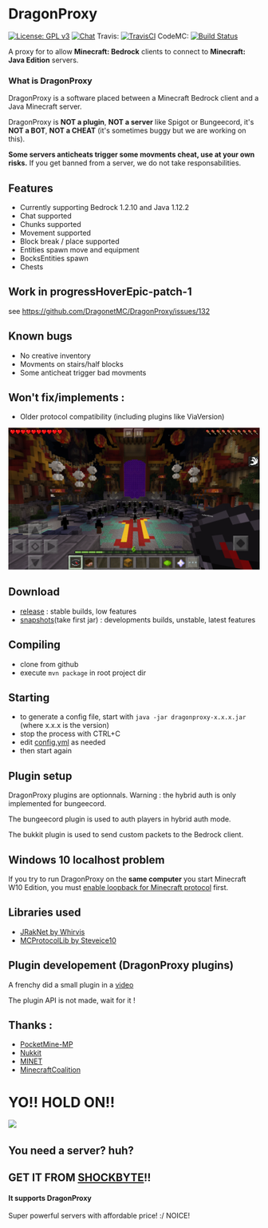 # DragonProxy

[![License: GPL v3](https://img.shields.io/badge/License-GPL%20v3-blue.svg)](http://www.gnu.org/licenses/gpl-3.0)
[![Chat](https://img.shields.io/badge/chat-on%20discord-7289da.svg)](https://discord.gg/CmkxTz2)
Travis: [![TravisCI](https://travis-ci.org/DragonetMC/DragonProxy.svg?branch=master)](https://travis-ci.org/DragonetMC/DragonProxy)
CodeMC: [![Build Status](https://ci.codemc.org/buildStatus/icon?job=DragonetMC/DragonProxy)](https://ci.codemc.org/job/DragonetMC/job/DragonProxy/)

A proxy for to allow **Minecraft: Bedrock** clients to connect to **Minecraft: Java Edition** servers.

### What is DragonProxy
DragonProxy is a software placed between a Minecraft Bedrock client and a Java Minecraft server.

DragonProxy is __NOT a plugin__, __NOT a server__ like Spigot or Bungeecord, it's __NOT a BOT__, __NOT a CHEAT__ (it's sometimes buggy but we are working on this).

__Some servers anticheats trigger some movments cheat, use at your own risks.__
If you get banned from a server, we do not take responsabilities.

## Features
- Currently supporting Bedrock 1.2.10 and Java 1.12.2
- Chat supported
- Chunks supported
- Movement supported
- Block break / place supported
- Entities spawn move and equipment
- BocksEntities spawn
- Chests

## Work in progressHoverEpic-patch-1
see https://github.com/DragonetMC/DragonProxy/issues/132

## Known bugs
 - No creative inventory
 - Movments on stairs/half blocks
 - Some anticheat trigger bad movments

## Won't fix/implements :
 - Older protocol compatibility (including plugins like ViaVersion)

![Screenshot](https://github.com/DragonetMC/DragonProxy/raw/master/screenshots/hypixel.png)

## Download
 - [release](https://github.com/DragonetMC/DragonProxy/releases) : stable builds, low features
 - [snapshots](https://ci.codemc.org/job/DragonetMC/job/DragonProxy/lastSuccessfulBuild/artifact/proxy/target/)(take first jar) : developments builds, unstable, latest features

## Compiling
 - clone from github
 - execute ```mvn package``` in root project dir

## Starting
 - to generate a config file, start with ```java -jar dragonproxy-x.x.x.jar``` (where x.x.x is the version)
 - stop the process with CTRL+C
 - edit [config.yml](https://github.com/DragonetMC/DragonProxy/blob/master/proxy/src/main/resources/config.yml) as needed
 - then start again

## Plugin setup
DragonProxy plugins are optionnals. Warning : the hybrid auth is only implemented for bungeecord.

The bungeecord plugin is used to auth players in hybrid auth mode.

The bukkit plugin is used to send custom packets to the Bedrock client.

## Windows 10 localhost problem
If you try to run DragonProxy on the __same computer__ you start Minecraft W10 Edition, you must [enable loopback for Minecraft protocol](http://pmmp.readthedocs.io/en/rtfd/faq/connecting/win10localhostcantconnect.html) first.

## Libraries used
* [JRakNet by Whirvis](https://github.com/JRakNet/JRakNet)
* [MCProtocolLib by Steveice10](https://github.com/Steveice10/MCProtocolLib)

## Plugin developement (DragonProxy plugins)
A frenchy did a small plugin in a [video](https://www.youtube.com/playlist?list=PL1_LASKNkFJtc2q46yvD35EvraArSrICh)

The plugin API is not made, wait for it !

## Thanks :
* [PocketMine-MP](https://github.com/pmmp/PocketMine-MP)
* [Nukkit](https://github.com/NukkitX/Nukkit)
* [MINET](https://github.com/NiclasOlofsson/MiNET)
* [MinecraftCoalition](http://wiki.vg)

# YO!! HOLD ON!! 
[![](https://shockbyte.com/assets/img/logo-2017.png)](https://shockbyte.com/partner/dragonet)
## You need a server? huh? 
## GET IT FROM [SHOCKBYTE](https://shockbyte.com/partner/dragonet)!! 
#### It supports DragonProxy
Super powerful servers with affordable price! :/ NOICE! 
